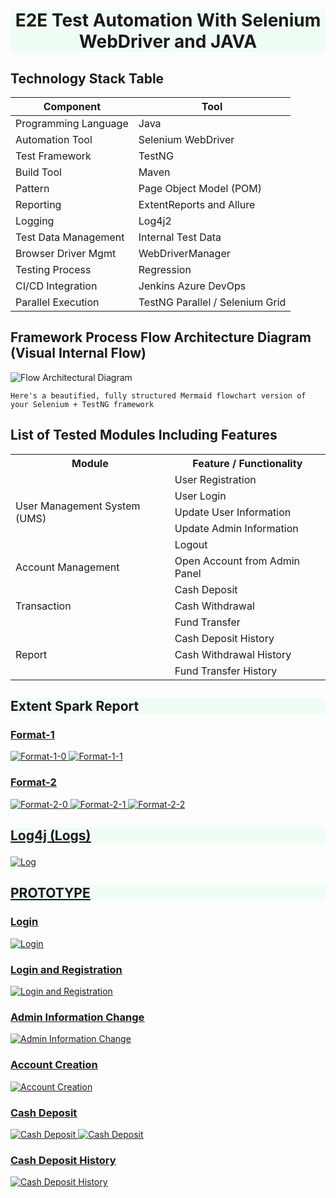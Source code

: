 <h1 align="center" style="text-decoration: none;  background-color: #F0FDF4;">E2E Test Automation With Selenium WebDriver and JAVA</h1>


## Technology Stack Table 

| **Component**        | **Tool**                        |
|----------------------|---------------------------------|
| Programming Language | Java                            |
| Automation Tool      | Selenium WebDriver              |
| Test Framework       | TestNG                          |
| Build Tool           | Maven                           |
| Pattern              | Page Object Model (POM)         |
| Reporting            | ExtentReports and Allure        |
| Logging              | Log4j2                          |
| Test Data Management | Internal Test Data              |
| Browser Driver Mgmt  | WebDriverManager                |
| Testing Process      | Regression                      |
| CI/CD Integration    | Jenkins  Azure DevOps           |
| Parallel Execution   | TestNG Parallel / Selenium Grid |


## Framework Process Flow Architecture Diagram (Visual Internal Flow)
![Flow Architectural Diagram](src/main/resources/images/architect-flow.png)

    Here's a beautified, fully structured Mermaid flowchart version of your Selenium + TestNG framework


## List of Tested Modules Including Features

<!DOCTYPE html>
<html>
<head>

</head>
<body>


<table>
  <tr>
    <th>Module</th>
    <th>Feature / Functionality</th>
  </tr>
  <tr>
    <td rowspan="5">User Management System (UMS)</td>
    <td>User Registration</td>
  </tr>
  <tr><td>User Login</td></tr>
  <tr><td>Update User Information</td></tr>
  <tr><td>Update Admin Information</td></tr>
  <tr><td>Logout</td></tr>
  <tr>
    <td>Account Management</td>
    <td>Open Account from Admin Panel</td>
  </tr>
  <tr>
    <td rowspan="3">Transaction</td>
    <td>Cash Deposit</td>
  </tr>
  <tr><td>Cash Withdrawal</td></tr>
  <tr><td>Fund Transfer</td></tr>
  <tr>
    <td rowspan="3">Report</td>
    <td>Cash Deposit History</td>
  </tr>
  <tr><td>Cash Withdrawal History</td></tr>
  <tr><td>Fund Transfer History</td></tr>
</table>

</body>
</html>


## <p style="background-color: #F0FDF4;"> Extent Spark Report <p/>
### <u> Format-1 <u/>
![Format-1-0](src/main/resources/images/Screenshot-Format1-0.png)
![Format-1-1](src/main/resources/images/Screenshot-Format1-1.png)
### <u> Format-2 <u/>
![Format-2-0](src/main/resources/images/Screenshot-Format2-0.png)
![Format-2-1](src/main/resources/images/Screenshot-Format2-1.png)
![Format-2-2](src/main/resources/images/Screenshot-Format2-2.png)


## <p style="background-color: #F0FDF4;"> Log4j (Logs) <p/>
![Log](src/main/resources/images/logger-1.png)

## <p style="background-color: #F0FDF4;"> PROTOTYPE <p/>
### Login
![Login](src/main/resources/images/1.png)

### Login and Registration
![Login and Registration](src/main/resources/images/2.png)

### Admin Information Change
![Admin Information Change](src/main/resources/images/3.png)

### Account Creation
![Account Creation](src/main/resources/images/4.png)

### Cash Deposit
![Cash Deposit](src/main/resources/images/6.png)
![Cash Deposit](src/main/resources/images/7.png)

### Cash Deposit History
![Cash Deposit History](src/main/resources/images/8.png)
